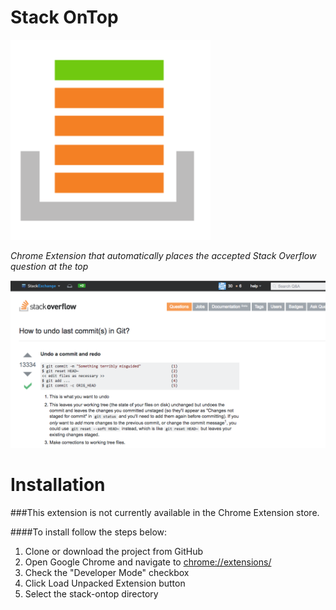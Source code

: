 # Stack OnTop

![Stack OnTop](stack-large.png "Stack OnTop")

*Chrome Extension that automatically places the accepted Stack Overflow question at the top*

![!stack-ontop-demo](stack-ontop-demo.png "Stack OnTop Demo")

# Installation

###This extension is not currently available in the Chrome Extension store. 

####To install follow the steps below: 

1. Clone or download the project from GitHub
2. Open Google Chrome and navigate to [chrome://extensions/](chrome://extensions/)
3. Check the "Developer Mode" checkbox
4. Click Load Unpacked Extension button
5. Select the stack-ontop directory
